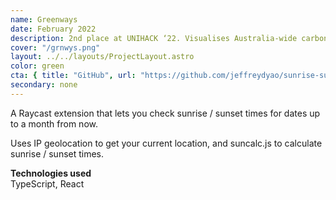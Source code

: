 ```yaml
---
name: Greenways
date: February 2022
description: 2nd place at UNIHACK ‘22. Visualises Australia-wide carbon footprint data.
cover: "/grnwys.png"
layout: ../../layouts/ProjectLayout.astro
color: green
cta: { title: "GitHub", url: "https://github.com/jeffreydyao/sunrise-sunset-times" }
secondary: none
---
```


A Raycast extension that lets you check sunrise / sunset times for dates up to a month from now.

Uses IP geolocation to get your current location, and suncalc.js to calculate sunrise / sunset times.

**Technologies used**  
TypeScript, React
